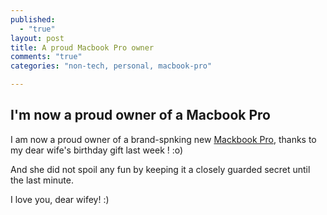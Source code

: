 ```yaml
---
published: 
  - "true"
layout: post
title: A proud Macbook Pro owner
comments: "true"
categories: "non-tech, personal, macbook-pro"

---
```


## I'm now a proud owner of a Macbook Pro

I am now a proud owner of a brand-spnking new [Mackbook Pro](http://store.apple.com/us/configure/MD103LL/A), thanks to my dear wife's birthday gift last week ! :o)

And she did not spoil any fun by keeping it a closely guarded secret until the last minute.

I love you, dear wifey! :)
